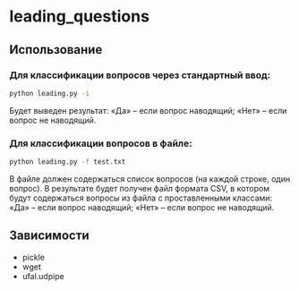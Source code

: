 # leading_questions

## Использование

### Для классификации вопросов через стандартный ввод:

```bash
python leading.py -i
```

Будет выведен результат: «Да» – если вопрос наводящий; «Нет» – если вопрос не наводящий.

### Для классификации вопросов в файле:

```bash
python leading.py -f test.txt
```
В файле должен содержаться список вопросов (на каждой строке, один вопрос). В результате будет получен файл формата CSV, в котором будут содержаться вопросы из файла с проставленными классами: «Да» – если вопрос наводящий; «Нет» – если вопрос не наводящий.

## Зависимости

* pickle
* wget
* ufal.udpipe
